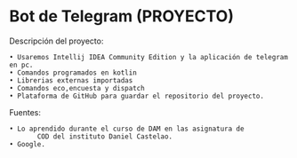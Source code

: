 # Bot de Telegram (PROYECTO)

Descripción del proyecto:

    • Usaremos Intellij IDEA Community Edition y la aplicación de telegram en pc.
    • Comandos programados en kotlin
    • Librerias externas importadas
    • Comandos eco,encuesta y dispatch
    • Plataforma de GitHub para guardar el repositorio del proyecto.

Fuentes:

    • Lo aprendido durante el curso de DAM en las asignatura de 
           COD del instituto Daniel Castelao.
    • Google.
